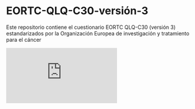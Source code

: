 # EORTC-QLQ-C30-versión-3
Este repositorio contiene el cuestionario EORTC QLQ-C30 (versión 3) estandarizados por la Organización Europea de investigación y tratamiento para el cáncer

![EORTC-QLQ-C30](https://github.com/ACastolo/EORTC-QLQ-C30-versi-n-3-/blob/master/QLQ-C30%20SpanishMexican.pdf)
